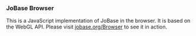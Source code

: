 ### JoBase Browser
This is a JavaScript implementation of JoBase in the browser.
It is based on the WebGL API.
Please visit [jobase.org/Browser](https://jobase.org/Browser) to see it in action.
